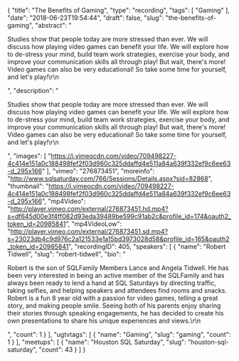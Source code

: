{
  "title": "The Benefits of Gaming",
  "type": "recording",
  "tags": [
    "Gaming"
  ],
  "date": "2018-06-23T19:54:44",
  "draft": false,
  "slug": "the-benefits-of-gaming",
  "abstract": "<p>Studies show that people today are more stressed than ever.  We will discuss how playing video games can benefit your life. We will explore how to de-stress your mind, build team work strategies, exercise your body, and improve your communication skills all through play!  But wait, there's more!  Video games can also be very educational!  So take some time for yourself, and let's play!\r\n</p>",
  "description": "<p>Studies show that people today are more stressed than ever.  We will discuss how playing video games can benefit your life. We will explore how to de-stress your mind, build team work strategies, exercise your body, and improve your communication skills all through play!  But wait, there's more!  Video games can also be very educational!  So take some time for yourself, and let's play!\r\n</p>",
  "images": [
    "https://i.vimeocdn.com/video/709498227-4c414e151a0c188498fef2f03d960c325ddaffd4e511a84a639f332ef9c6ee63-d_295x166"
  ],
  "vimeo": "276873451",
  "moreinfo": "http://www.sqlsaturday.com/766/Sessions/Details.aspx?sid=82868",
  "thumbnail": "https://i.vimeocdn.com/video/709498227-4c414e151a0c188498fef2f03d960c325ddaffd4e511a84a639f332ef9c6ee63-d_295x166",
  "mp4Video": "http://player.vimeo.com/external/276873451.hd.mp4?s=df645d00e3f4ff082d93eda39489be599c91ab2c&profile_id=174&oauth2_token_id=20985841",
  "mp4VideoLow": "http://player.vimeo.com/external/276873451.sd.mp4?s=23023db4c9d976c2a121533e1a15bd3973028d58&profile_id=165&oauth2_token_id=20985841",
  "recordingID": 405,
  "speakers": [
    {
      "name": "Robert Tidwell",
      "slug": "robert-tidwell",
      "bio": "<p>Robert is the son of SQLFamily Members Lance and Angela Tidwell. He has been very interested in being an active member of the SQLFamily and has always been ready to lend a hand at SQL Saturdays by directing traffic, taking selfies, and helping speakers and attendees find rooms and snacks.  Robert is a fun 8 year old with a passion for video games, telling a great story, and making people smile. Seeing both of his parents enjoy sharing their stories through speaking engagements, he has decided to create his own presentations to share his unique experiences and views.\r\n</p>",
      "count": 1
    }
  ],
  "ugtvtags": [
    {
      "name": "Gaming",
      "slug": "gaming",
      "count": 1
    }
  ],
  "meetups": [
    {
      "name": "Houston SQL Saturday",
      "slug": "houston-sql-saturday",
      "count": 43
    }
  ]
}